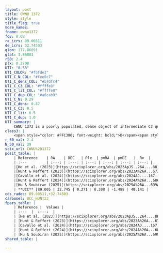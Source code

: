 ```yaml
---
layout: post
title: CWNU 1372
style: style
title_flag: true
more_names: 
fname: cwnu1372
fov: 0.08
ra_icrs: 89.00511
de_icrs: 32.74503
glon: 177.86091
glat: 3.86083
r50: 2.4
plx: 0.2708
UTI: "0.53"
UTI_COLOR: "#fbfde3"
UTI_C_N_COL: "#fee0c7"
UTI_C_dens_COL: "#b7dfc4"
UTI_C_C3_COL: "#ffffe8"
UTI_C_lit_COL: "#ffffe8"
UTI_C_dup_COL: "#a6cab9"
UTI_C_N: 0.29
UTI_C_dens: 0.87
UTI_C_C3: 0.5
UTI_C_lit: 0.5
UTI_C_dup: 1.0
UTI_summary: |
    CWNU 1372 is a poorly populated, dense object of intermediate C3 quality. It was recently reported but it is moderately studied in the literature.
class3: |
    <span style="color: #FFC300; font-weight: bold;">B</span><span style="color: #FFC300; font-weight: bold;">B</span>
r_50_val: 2.4
N_50_val: 29
scix_url: CWNU%201372
posit_table: |
    | Reference    | RA    | DEC   | Plx  | pmRA  | pmDE   |  Rv  |
    | :---         | :---: | :---: | :---: | :---: | :---: | :---: |
    |[He et al. (2023)](https://scixplorer.org/abs/2023ApJS..264....8H) | 89.023 | 32.765 | 0.292 | 0.337 | -1.483 | 40.14 |
    |[Hunt & Reffert (2023)](https://scixplorer.org/abs/2023A%26A...673A.114H) | 89.004 | 32.743 | 0.272 | 0.291 | -1.482 | 40.116 |
    |[Cavallo et al. (2024)](https://scixplorer.org/abs/2024AJ....167...12C) | 89.005 | 32.741 | 0.266 | -- | -- | -- |
    |[Hunt & Reffert (2024)](https://scixplorer.org/abs/2024A%26A...686A..42H) | 89.004 | 32.743 | 0.272 | 0.291 | -1.482 | 40.116 |
    |[Hu & Soubiran (2025)](https://scixplorer.org/abs/2025A%26A...699A.246H) | 89.005 | 32.741 | -- | -- | -- | -- |
    | **UCC** |89.005 | 32.745 | 0.271 | 0.308 | -1.488 | 40.141 | 
cds_radec: 89.00511,+32.74503
carousel: UCC_HUNT23
fpars_table: |
    | Reference |  Values |
    | :---  |  :---:  |
    | [He et al. (2023)](https://scixplorer.org/abs/2023ApJS..264....8H) | `A0=1.15, m-M=12.45, logAge=8.95` |
    | [Hunt & Reffert (2023)](https://scixplorer.org/abs/2023A%26A...673A.114H) | `AV50=0.966, diffAV50=1.116, MOD50=12.626, logAge50=9.017` |
    | [Cavallo et al. (2024)](https://scixplorer.org/abs/2024AJ....167...12C) | `AV50=1.62, dMod50=12.68, logAge50=8.91, [Fe/H]50=-0.23` |
    | [Hunt & Reffert (2024)](https://scixplorer.org/abs/2024A%26A...686A..42H) | `MassJ=230.165` |
    | [Hu & Soubiran (2025)](https://scixplorer.org/abs/2025A%26A...699A.246H) | `MA22=-0.25, MA23f=-0.32, MA23g=-0.23, MZ23=-0.38, MK24=-0.3, MF24=-0.27` |
shared_table: |
    
---
```

